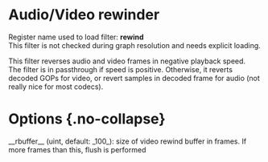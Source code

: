<!-- automatically generated - do not edit, patch gpac/applications/gpac/gpac.c -->

# Audio/Video rewinder  
  
Register name used to load filter: __rewind__  
This filter is not checked during graph resolution and needs explicit loading.  
  
This filter reverses audio and video frames in negative playback speed.  
The filter is in passthrough if speed is positive. Otherwise, it reverts decoded GOPs for video, or revert samples in decoded frame for audio (not really nice for most codecs).  
  

# Options  {.no-collapse}  
  
<div markdown class="option">  
<a id="rbuffer">__rbuffer__</a> (uint, default: _100_): size of video rewind buffer in frames. If more frames than this, flush is performed  
</div>  
  
